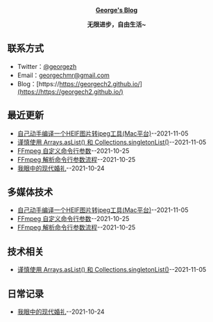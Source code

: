**<p align="center">[George's Blog](https://https://georgech2.github.io/)</p>**
**<p align="center">无限进步，自由生活~</p>**

## 联系方式
- Twitter：[@georgezh](https://twitter.com/georgezh5)
- Email：[georgechmr@gmail.com](georgechmr@gmail.com)
- Blog：[https://https://georgech2.github.io/](https://https://georgech2.github.io/)
## 最近更新
- [自己动手编译一个HEIF图片转jpeg工具(Mac平台)](https://github.com/GeorgeCh2/blog/issues/6)--2021-11-05
- [谨慎使用 Arrays.asList() 和 Collections.singletonList()](https://github.com/GeorgeCh2/blog/issues/5)--2021-11-05
- [FFmpeg 自定义命令行参数](https://github.com/GeorgeCh2/blog/issues/4)--2021-10-25
- [FFmpeg 解析命令行参数流程](https://github.com/GeorgeCh2/blog/issues/3)--2021-10-25
- [我眼中的现代婚礼](https://github.com/GeorgeCh2/blog/issues/2)--2021-10-24
## 多媒体技术
- [自己动手编译一个HEIF图片转jpeg工具(Mac平台)](https://github.com/GeorgeCh2/blog/issues/6)--2021-11-05
- [FFmpeg 自定义命令行参数](https://github.com/GeorgeCh2/blog/issues/4)--2021-10-25
- [FFmpeg 解析命令行参数流程](https://github.com/GeorgeCh2/blog/issues/3)--2021-10-25
## 技术相关
- [谨慎使用 Arrays.asList() 和 Collections.singletonList()](https://github.com/GeorgeCh2/blog/issues/5)--2021-11-05
## 日常记录
- [我眼中的现代婚礼](https://github.com/GeorgeCh2/blog/issues/2)--2021-10-24
